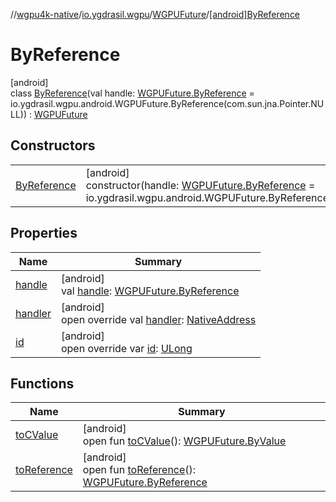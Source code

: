 //[wgpu4k-native](../../../../index.md)/[io.ygdrasil.wgpu](../../index.md)/[WGPUFuture](../index.md)/[[android]ByReference](index.md)

# ByReference

[android]\
class [ByReference](index.md)(val handle: [WGPUFuture.ByReference](../../../io.ygdrasil.wgpu.android/-w-g-p-u-future/-by-reference/index.md) = io.ygdrasil.wgpu.android.WGPUFuture.ByReference(com.sun.jna.Pointer.NULL)) : [WGPUFuture](../index.md)

## Constructors

| | |
|---|---|
| [ByReference](-by-reference.md) | [android]<br>constructor(handle: [WGPUFuture.ByReference](../../../io.ygdrasil.wgpu.android/-w-g-p-u-future/-by-reference/index.md) = io.ygdrasil.wgpu.android.WGPUFuture.ByReference(com.sun.jna.Pointer.NULL)) |

## Properties

| Name | Summary |
|---|---|
| [handle](handle.md) | [android]<br>val [handle](handle.md): [WGPUFuture.ByReference](../../../io.ygdrasil.wgpu.android/-w-g-p-u-future/-by-reference/index.md) |
| [handler](handler.md) | [android]<br>open override val [handler](handler.md): [NativeAddress](../../../ffi/-native-address/index.md) |
| [id](id.md) | [android]<br>open override var [id](id.md): [ULong](https://kotlinlang.org/api/core/kotlin-stdlib/kotlin/-u-long/index.html) |

## Functions

| Name | Summary |
|---|---|
| [toCValue](../[android]to-c-value.md) | [android]<br>open fun [toCValue](../[android]to-c-value.md)(): [WGPUFuture.ByValue](../../../io.ygdrasil.wgpu.android/-w-g-p-u-future/-by-value/index.md) |
| [toReference](../to-reference.md) | [android]<br>open fun [toReference](../to-reference.md)(): [WGPUFuture.ByReference](../../../io.ygdrasil.wgpu.android/-w-g-p-u-future/-by-reference/index.md) |